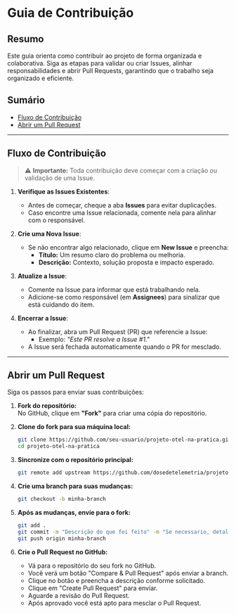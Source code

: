 # Guia de Contribuição

## **Resumo**

Este guia orienta como contribuir ao projeto de forma organizada e colaborativa. Siga as etapas para validar ou criar Issues, alinhar responsabilidades e abrir Pull Requests, garantindo que o trabalho seja organizado e eficiente.

## **Sumário**

- [Fluxo de Contribuição](#fluxo-de-contribuição)
- [Abrir um Pull Request](#abrir-um-pull-request)

---

## **Fluxo de Contribuição**

> ⚠️ **Importante:** Toda contribuição deve começar com a criação ou validação de uma Issue.

1. **Verifique as Issues Existentes**:
   - Antes de começar, cheque a aba **Issues** para evitar duplicações.
   - Caso encontre uma Issue relacionada, comente nela para alinhar com o responsável.

2. **Crie uma Nova Issue**:
   - Se não encontrar algo relacionado, clique em **New Issue** e preencha:
     - **Título:** Um resumo claro do problema ou melhoria.
     - **Descrição:** Contexto, solução proposta e impacto esperado.

3. **Atualize a Issue**:
   - Comente na Issue para informar que está trabalhando nela.
   - Adicione-se como responsável (em **Assignees**) para sinalizar que está cuidando do item.

4. **Encerrar a Issue**:
   - Ao finalizar, abra um Pull Request (PR) que referencie a Issue:
     - Exemplo: _"Este PR resolve a Issue #1."_  
   - A Issue será fechada automaticamente quando o PR for mesclado.

---

## **Abrir um Pull Request**

Siga os passos para enviar suas contribuições:

1. **Fork do repositório:**  
   No GitHub, clique em **"Fork"** para criar uma cópia do repositório.

2. **Clone do fork para sua máquina local:**
   ```bash
   git clone https://github.com/seu-usuario/projeto-otel-na-pratica.git
   cd projeto-otel-na-pratica
   ```

3. **Sincronize com o repositório principal:**
   ```bash
   git remote add upstream https://github.com/dosedetelemetria/projeto-otel-na-pratica.git
   ```

4. **Crie uma branch para suas mudanças:**
   ```bash
   git checkout -b minha-branch
   ```

5. **Após as mudanças, envie para o fork:**
   ```bash
   git add .
   git commit -m "Descrição do que foi feito" -m "Se necessario, detalhe o que foi feito e o que o seu commit resolve"
   git push origin minha-branch
   ```

6. **Crie o Pull Request no GitHub:**

   - Vá para o repositório do seu fork no GitHub.
   - Você verá um botão "Compare & Pull Request" após enviar a branch.
   - Clique no botão e preencha a descrição conforme solicitado.
   - Clique em "Create Pull Request" para enviar.
   - Aguarde a revisão do Pull Request.
   - Após aprovado você está apto para mesclar o Pull Request.
